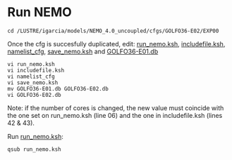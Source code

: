 # Run NEMO
```
cd /LUSTRE/igarcia/models/NEMO_4.0_uncoupled/cfgs/GOLFO36-E02/EXP00
```

Once the cfg is succesfully duplicated, edit: [run_nemo.ksh](run_nemo.ksh), [includefile.ksh](includefile.ksh), [namelist_cfg](namelist_cfg), [save_nemo.ksh](save_nemo.ksh) and [GOLFO36-E01.db](GOLFO36-E01.db)  
```
vi run_nemo.ksh
vi includefile.ksh
vi namelist_cfg
vi save_nemo.ksh
mv GOLFO36-E01.db GOLFO36-E02.db 
vi GOLFO36-E02.db
```

Note: if the number of cores is changed, the new value must coincide with the one set on run_nemo.ksh (line 06) and the one in includefile.ksh (lines 42 & 43).

Run [run_nemo.ksh](run_nemo.ksh):
```
qsub run_nemo.ksh 
```
